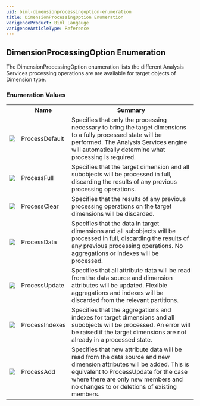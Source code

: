 ```yaml
---
uid: biml-dimensionprocessingoption-enumeration
title: DimensionProcessingOption Enumeration
varigenceProduct: Biml Langauge
varigenceArticleType: Reference
---
```


## DimensionProcessingOption Enumeration<div class="LanguageSummary"><div class ="SummaryItem">The DimensionProcessingOption enumeration lists the different Analysis Services processing operations are are available for target objects of Dimension type.</div></div><div class="EnumValueGroup">### Enumeration Values<table id="EnumValue" class="MemberList"><tbody><tr><th class="MemberTypeIconColumnHeader">&nbsp;</th><th class="MemberNameColumnHeader">Name</th><th class="MemberSummaryColumnHeader">Summary</th></tr><tr class="cd0"><td align="center" class="MemberTypeIcon"><img src="enumValue.png"></img></td><td class="MemberName">ProcessDefault</td><td class="MemberSummary"><div class ="SummaryItem">Specifies that only the processing necessary to bring the target dimensions to a fully processed state will be performed.  The Analysis Services engine will automatically determine what processing is required.</div></td></tr><tr class="cd1"><td align="center" class="MemberTypeIcon"><img src="enumValue.png"></img></td><td class="MemberName">ProcessFull</td><td class="MemberSummary"><div class ="SummaryItem">Specifies that the target dimension and all subobjects will be processed in full, discarding the results of any previous processing operations.</div></td></tr><tr class="cd0"><td align="center" class="MemberTypeIcon"><img src="enumValue.png"></img></td><td class="MemberName">ProcessClear</td><td class="MemberSummary"><div class ="SummaryItem">Specifies that the results of any previous processing operations on the target dimensions will be discarded.</div></td></tr><tr class="cd1"><td align="center" class="MemberTypeIcon"><img src="enumValue.png"></img></td><td class="MemberName">ProcessData</td><td class="MemberSummary"><div class ="SummaryItem">Specifies that the data in target dimensions and all subobjects will be processed in full, discarding the results of any previous processing operations.  No aggregations or indexes will be processed.</div></td></tr><tr class="cd0"><td align="center" class="MemberTypeIcon"><img src="enumValue.png"></img></td><td class="MemberName">ProcessUpdate</td><td class="MemberSummary"><div class ="SummaryItem">Specifies that all attribute data will be read from the data source and dimension attributes will be updated.  Flexible aggregations and indexes will be discarded from the relevant partitions.</div></td></tr><tr class="cd1"><td align="center" class="MemberTypeIcon"><img src="enumValue.png"></img></td><td class="MemberName">ProcessIndexes</td><td class="MemberSummary"><div class ="SummaryItem">Specifies that the aggregations and indexes for target dimensions and all subobjects will be processed.  An error will be raised if the target dimensions are not already in a processed state.</div></td></tr><tr class="cd0"><td align="center" class="MemberTypeIcon"><img src="enumValue.png"></img></td><td class="MemberName">ProcessAdd</td><td class="MemberSummary"><div class ="SummaryItem">Specifies that new attribute data will be read from the data source and new dimension attributes will be added.  This is equivalent to ProcessUpdate for the case where there are only new members and no changes to or deletions of existing members.</div></td></tr></tbody></table></div>